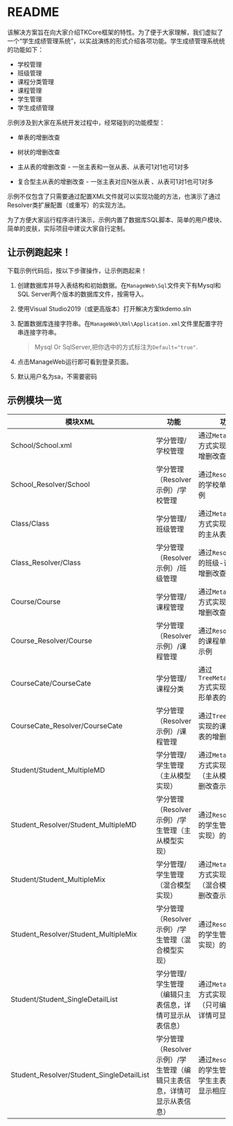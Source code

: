 # README

该解决方案旨在向大家介绍TKCore框架的特性。为了便于大家理解，我们虚拟了一个“学生成绩管理系统”，以实战演练的形式介绍各项功能。学生成绩管理系统统的功能如下：

- 学校管理
- 班级管理
- 课程分类管理
- 课程管理
- 学生管理
- 学生成绩管理



示例涉及到大家在系统开发过程中，经常碰到的功能模型：

- 单表的增删改查
- 树状的增删改查

-  主从表的增删改查 - 一张主表和一张从表、从表可1对1也可1对多
- 复合型主从表的增删改查 - 一张主表对应N张从表 、从表可1对1也可1对多



示例不仅包含了只需要通过配置XML文件就可以实现功能的方法，也演示了通过Resolver类扩展配置（或重写）的实现方法。

为了方便大家运行程序进行演示，示例内置了数据库SQL脚本、简单的用户模块、简单的皮肤，实际项目中建议大家自行定制。



## 让示例跑起来！

下载示例代码后，按以下步骤操作，让示例跑起来！



1. 创建数据库并导入表结构和初始数据。在```ManageWeb\Sql```文件夹下有Mysql和SQL Server两个版本的数据库文件，按需导入。

2. 使用Visual Studio2019（或更高版本）打开解决方案tkdemo.sln

3. 配置数据库连接字符串。在```ManageWeb\Xml\Application.xml```文件里配置字符串连接字符串。

   > Mysql Or SqlServer,把你选中的方式标注为```Default="true"```.

4. 点击ManageWeb运行即可看到登录页面。

5. 默认用户名为sa，不需要密码

   


## 示例模块一览

| 模块XML                                   | 功能                                                         | 功能描述                                                     |
| ----------------------------------------- | ------------------------------------------------------------ | ------------------------------------------------------------ |
| School/School.xml                         | 学分管理/学校管理                                            | 通过```MetaDataResolver```方式实现的学校单表的增删改查示例   |
| School_Resolver/School                    | 学分管理（Resolver示例）/学校管理                            | 通过```Resolver```方式实现的学校单表增删改查示例             |
| Class/Class                               | 学分管理/班级管理                                            | 通过```MetaDataResolver```方式实现的班级-课程的主从表增删改查示例 |
| Class_Resolver/Class                      | 学分管理（Resolver示例）/班级管理                            | 通过```Resolver```方式实现的班级-课程的主从表增删改查示例    |
| Course/Course                             | 学分管理/课程管理                                            | 通过```MetaDataResolver```方式实现的课程单表的增删改查示例   |
| Course_Resolver/Course                    | 学分管理（Resolver示例）/课程管理                            | 通过```Resolver```方式实现的课程单表的增删改查示例           |
| CourseCate/CourseCate                     | 学分管理/课程分类                                            | 通过```TreeMetaDataResolver```方式实现的课程类型树形单表的增删改查示例 |
| CourseCate_Resolver/CourseCate            | 学分管理（Resolver示例）/课程管理                            | 通过```TreeResolver```方式实现的课程类型树形单表的增删改查示例 |
| Student/Student_MultipleMD                | 学分管理/学生管理（主从模型实现）                            | 通过```MetaDataResolver```方式实现的学生管理（主从模型实现）的增删改查示例 |
| Student_Resolver/Student_MultipleMD       | 学分管理（Resolver示例）/学生管理（主从模型实现）            | 通过```Resolver```方式实现的学生管理（主从模型实现）的增删改查示例 |
| Student/Student_MultipleMix               | 学分管理/学生管理（混合模型实现）                            | 通过```MetaDataResolver```方式实现的学生管理（混合模型实现）的增删改查示例 |
| Student_Resolver/Student_MultipleMix      | 学分管理（Resolver示例）/学生管理（混合模型实现）            | 通过```Resolver```方式实现的学生管理（混合模型实现）的增删改查示例 |
| Student/Student_SingleDetailList          | 学分管理/学生管理（编辑只主表信息，详情可显示从表信息）      | 通过```MetaDataResolver```方式实现的学生管理（只可编辑主表信息，详情可显示从表信息） |
| Student_Resolver/Student_SingleDetailList | 学分管理（Resolver示例）/学生管理（编辑只主表信息，详情可显示从表信息） | 通过```Resolver```方式实现的学生管理（只可编辑学生主表信息，详情可显示相应从表信息） |

